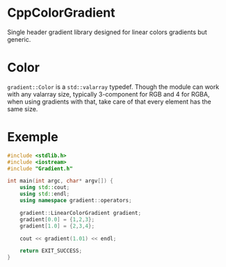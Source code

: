 # CppColorGradient
Single header gradient library designed for linear colors gradients but generic.
# Color
`gradient::Color` is a `std::valarray` typedef. Though the module can work with any valarray size, typically 3-component for RGB and 4 for RGBA, when using gradients with that, take care of that every element has the same size.
# Exemple
```c++
#include <stdlib.h>
#include <iostream>
#include "Gradient.h"

int main(int argc, char* argv[]) {
    using std::cout;
    using std::endl;
    using namespace gradient::operators;

    gradient::LinearColorGradient gradient;
    gradient[0.0] = {1,2,3};
    gradient[1.0] = {2,3,4};

    cout << gradient(1.01) << endl;

    return EXIT_SUCCESS;
}
```
